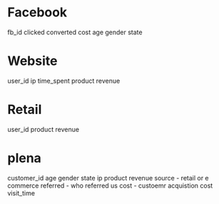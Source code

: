 # Facebook 
fb_id
clicked 
converted 
cost 
age
gender 
state

# Website 
user_id 
ip
time_spent 
product
revenue 


# Retail 
user_id 
product 
revenue


# plena
customer_id
age
gender
state
ip
product 
revenue 
source - retail or e commerce 
referred - who referred us 
cost - custoemr acquistion cost 
visit_time 

